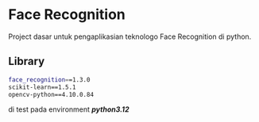 # Face Recognition

Project dasar untuk pengaplikasian  teknologo  Face Recognition di python.

## Library

```sh
face_recognition==1.3.0
scikit-learn==1.5.1
opencv-python==4.10.0.84
```

di test pada environment  ***python3.12***
